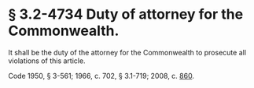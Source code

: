 # § 3.2-4734 Duty of attorney for the Commonwealth.

<p>It shall be the duty of the attorney for the Commonwealth to prosecute all violations of this article.</p><p>Code 1950, § 3-561; 1966, c. 702, § 3.1-719; 2008, c. <a href='http://lis.virginia.gov/cgi-bin/legp604.exe?081+ful+CHAP0860'>860</a>.</p>